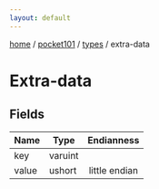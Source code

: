 ```yaml
---
layout: default
---
```


[home](/)  /  [pocket101](/protocol/pocket101)  /  [types](/protocol/pocket101/types)  /  extra-data

# Extra-data

## Fields

Name | Type | Endianness
---|---|:---:
key | varuint | 
value | ushort | little endian

